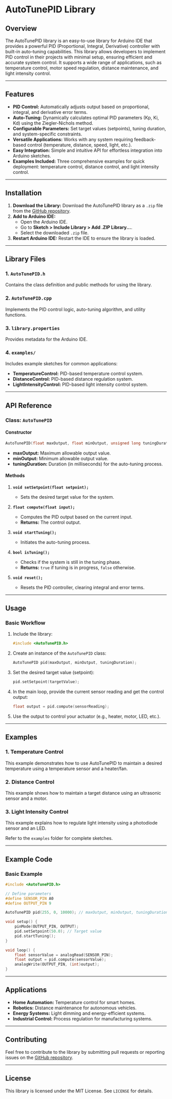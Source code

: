 # AutoTunePID Library

## Overview

The AutoTunePID library is an easy-to-use library for Arduino IDE that provides a powerful PID (Proportional, Integral, Derivative) controller with built-in auto-tuning capabilities. This library allows developers to implement PID control in their projects with minimal setup, ensuring efficient and accurate system control. It supports a wide range of applications, such as temperature control, motor speed regulation, distance maintenance, and light intensity control.

---

## Features

- **PID Control:** Automatically adjusts output based on proportional, integral, and derivative error terms.
- **Auto-Tuning:** Dynamically calculates optimal PID parameters (Kp, Ki, Kd) using the Ziegler-Nichols method.
- **Configurable Parameters:** Set target values (setpoints), tuning duration, and system-specific constraints.
- **Versatile Applications:** Works with any system requiring feedback-based control (temperature, distance, speed, light, etc.).
- **Easy Integration:** Simple and intuitive API for effortless integration into Arduino sketches.
- **Examples Included:** Three comprehensive examples for quick deployment: temperature control, distance control, and light intensity control.

---

## Installation

1. **Download the Library:** Download the AutoTunePID library as a `.zip` file from the [GitHub repository](#).
2. **Add to Arduino IDE:**
   - Open the Arduino IDE.
   - Go to **Sketch > Include Library > Add .ZIP Library...**.
   - Select the downloaded `.zip` file.
3. **Restart Arduino IDE:** Restart the IDE to ensure the library is loaded.

---

## Library Files

### 1. `AutoTunePID.h`

Contains the class definition and public methods for using the library.

### 2. `AutoTunePID.cpp`

Implements the PID control logic, auto-tuning algorithm, and utility functions.

### 3. `library.properties`

Provides metadata for the Arduino IDE.

### 4. `examples/`

Includes example sketches for common applications:

- **TemperatureControl:** PID-based temperature control system.
- **DistanceControl:** PID-based distance regulation system.
- **LightIntensityControl:** PID-based light intensity control system.

---

## API Reference

### **Class:** `AutoTunePID`

#### **Constructor**

```cpp
AutoTunePID(float maxOutput, float minOutput, unsigned long tuningDuration);
```

- **maxOutput:** Maximum allowable output value.
- **minOutput:** Minimum allowable output value.
- **tuningDuration:** Duration (in milliseconds) for the auto-tuning process.

#### **Methods**

1. **`void setSetpoint(float setpoint);`**

   - Sets the desired target value for the system.

2. **`float compute(float input);`**

   - Computes the PID output based on the current input.
   - **Returns:** The control output.

3. **`void startTuning();`**

   - Initiates the auto-tuning process.

4. **`bool isTuning();`**

   - Checks if the system is still in the tuning phase.
   - **Returns:** `true` if tuning is in progress, `false` otherwise.

5. **`void reset();`**

   - Resets the PID controller, clearing integral and error terms.

---

## Usage

### **Basic Workflow**

1. Include the library:
   ```cpp
   #include <AutoTunePID.h>
   ```
2. Create an instance of the `AutoTunePID` class:
   ```cpp
   AutoTunePID pid(maxOutput, minOutput, tuningDuration);
   ```
3. Set the desired target value (setpoint):
   ```cpp
   pid.setSetpoint(targetValue);
   ```
4. In the main loop, provide the current sensor reading and get the control output:
   ```cpp
   float output = pid.compute(sensorReading);
   ```
5. Use the output to control your actuator (e.g., heater, motor, LED, etc.).

---

## Examples

### **1. Temperature Control**

This example demonstrates how to use AutoTunePID to maintain a desired temperature using a temperature sensor and a heater/fan.

### **2. Distance Control**

This example shows how to maintain a target distance using an ultrasonic sensor and a motor.

### **3. Light Intensity Control**

This example explains how to regulate light intensity using a photodiode sensor and an LED.

Refer to the `examples` folder for complete sketches.

---

## Example Code

### **Basic Example**

```cpp
#include <AutoTunePID.h>

// Define parameters
#define SENSOR_PIN A0
#define OUTPUT_PIN 9

AutoTunePID pid(255, 0, 10000); // maxOutput, minOutput, tuningDuration

void setup() {
    pinMode(OUTPUT_PIN, OUTPUT);
    pid.setSetpoint(50.0); // Target value
    pid.startTuning();
}

void loop() {
    float sensorValue = analogRead(SENSOR_PIN);
    float output = pid.compute(sensorValue);
    analogWrite(OUTPUT_PIN, (int)output);
}
```

---

## Applications

- **Home Automation:** Temperature control for smart homes.
- **Robotics:** Distance maintenance for autonomous vehicles.
- **Energy Systems:** Light dimming and energy-efficient systems.
- **Industrial Control:** Process regulation for manufacturing systems.

---

## Contributing

Feel free to contribute to the library by submitting pull requests or reporting issues on the [GitHub repository](#).

---

## License

This library is licensed under the MIT License. See `LICENSE` for details.

